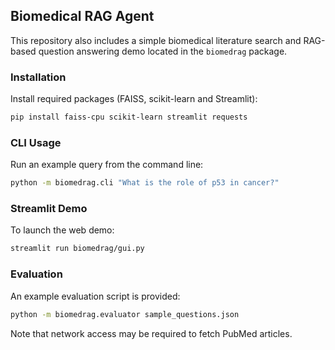 ## Biomedical RAG Agent

This repository also includes a simple biomedical literature search and RAG-based question answering demo located in the `biomedrag` package.

### Installation

Install required packages (FAISS, scikit-learn and Streamlit):

```bash
pip install faiss-cpu scikit-learn streamlit requests
```

### CLI Usage

Run an example query from the command line:

```bash
python -m biomedrag.cli "What is the role of p53 in cancer?"
```

### Streamlit Demo

To launch the web demo:

```bash
streamlit run biomedrag/gui.py
```

### Evaluation

An example evaluation script is provided:

```bash
python -m biomedrag.evaluator sample_questions.json
```

Note that network access may be required to fetch PubMed articles.
